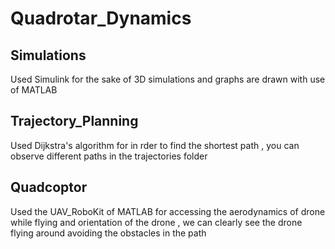 # Quadrotar_Dynamics
## Simulations
Used Simulink for the sake of 3D simulations and graphs are drawn with use of MATLAB
## Trajectory_Planning
Used Dijkstra's algorithm for in rder to find the shortest path , you can observe different paths in the trajectories folder
## Quadcoptor
Used the UAV_RoboKit of MATLAB for accessing the aerodynamics of drone while flying and orientation of the drone , we can clearly see the drone flying around avoiding the obstacles in the path
